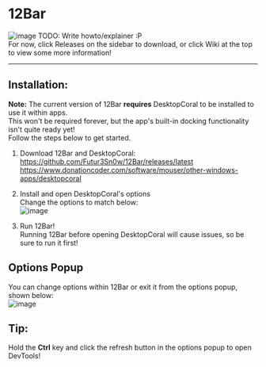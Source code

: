 # 12Bar  
![image](https://github.com/Futur3Sn0w/12Bar/assets/18166632/3283c03c-163f-4d4e-83c3-53f401cce2c2)
TODO: Write howto/explainer :P  
For now, click Releases on the sidebar to download, or click Wiki at the top to view some more information!
<hr>

## Installation:
**Note:** The current version of 12Bar **requires** DesktopCoral to be installed to use it within apps.  
This won't be required forever, but the app's built-in docking functionality isn't quite ready yet!  
Follow the steps below to get started.

1. Download 12Bar and DesktopCoral:  
https://github.com/Futur3Sn0w/12Bar/releases/latest  
https://www.donationcoder.com/software/mouser/other-windows-apps/desktopcoral

3. Install and open DesktopCoral's options  
   Change the options to match below:  
![image](https://github.com/Futur3Sn0w/12Bar/assets/18166632/2cfbbd93-2b98-4e32-a4ee-f8b45156cf4e)

4. Run 12Bar!  
   Running 12Bar before opening DesktopCoral will cause issues, so be sure to run it first!


## Options Popup
You can change options within 12Bar or exit it from the options popup, shown below:  
![image](https://github.com/Futur3Sn0w/12Bar/assets/18166632/8eedffe2-a371-4aac-851f-519a16944e4b)

## Tip:
Hold the **Ctrl** key and click the refresh button in the options popup to open DevTools!
